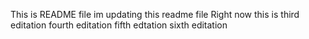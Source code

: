 This is README file
im updating this readme file Right now
this is third editation
fourth editation
fifth edtation
sixth editation
